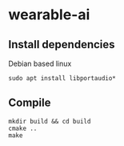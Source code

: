 # wearable-ai
 
## Install dependencies
Debian based linux
```
sudo apt install libportaudio*
```

## Compile 
```
mkdir build && cd build 
cmake .. 
make 
```